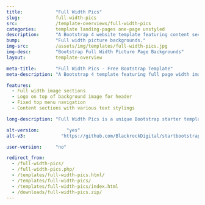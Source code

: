 ```yaml
---
title:            "Full Width Pics"
slug:             full-width-pics
src:              /template-overviews/full-width-pics
categories:       template landing-pages one-page unstyled
description:      "A Bootstrap 4 website template featuring content sections with full page width image backgrounds."
bump:             "Full width picture backgrounds."
img-src:          /assets/img/templates/full-width-pics.jpg
img-desc:         "Bootstrap Full Width Picture Page Backgrounds"
layout:           template-overview

meta-title:       "Full Width Pics - Free Bootstrap Template"
meta-description: "A Bootstrap 4 template featuring full page width image backgrounds. All Start Bootstrap templates are free to download and open source."

features:
  - Full width image sections
  - Logo on top of background image for header
  - Fixed top menu navigation
  - Content sections with various text stylings

long-description: "Full Width Pics is a unique Bootstrap starter template for a landing page or a one page website. It features full width image sections with an option to include a logo in the header along with other custom design elements."

alt-version:		  "yes"
alt-v3:		        "https://github.com/BlackrockDigital/startbootstrap-full-width-pics/tree/v3-legacy"

user-version:     "no"

redirect_from:
  - /full-width-pics/
  - /full-width-pics.php/
  - /templates/full-width-pics.html/
  - /templates/full-width-pics/
  - /templates/full-width-pics/index.html
  - /downloads/full-width-pics.zip/
---
```


